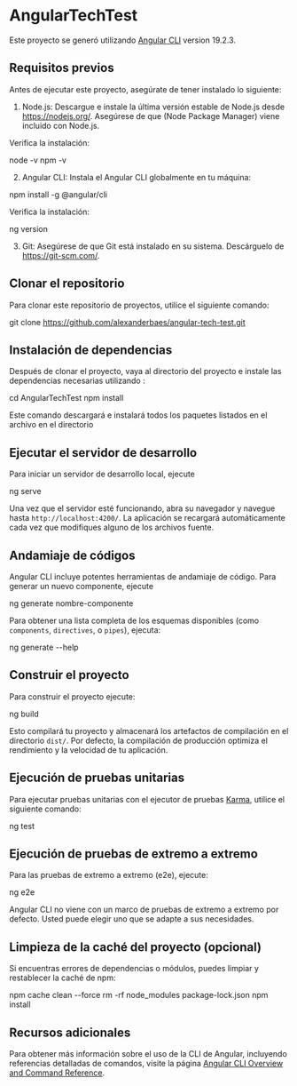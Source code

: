 # AngularTechTest

Este proyecto se generó utilizando [Angular CLI](https://github.com/angular/angular-cli) version 19.2.3.

## Requisitos previos

Antes de ejecutar este proyecto, asegúrate de tener instalado lo siguiente:

1. Node.js: Descargue e instale la última versión estable de Node.js desde https://nodejs.org/. Asegúrese de que (Node Package Manager) viene incluido con Node.js.

Verifica la instalación:

node -v
npm -v

2. Angular CLI: Instala el Angular CLI globalmente en tu máquina:

npm install -g @angular/cli

Verifica la instalación:

ng version

3. Git: Asegúrese de que Git está instalado en su sistema. Descárguelo de https://git-scm.com/.

## Clonar el repositorio

Para clonar este repositorio de proyectos, utilice el siguiente comando:

git clone https://github.com/alexanderbaes/angular-tech-test.git

## Instalación de dependencias

Después de clonar el proyecto, vaya al directorio del proyecto e instale las dependencias necesarias utilizando :

cd AngularTechTest
npm install

Este comando descargará e instalará todos los paquetes listados en el archivo en el directorio

## Ejecutar el servidor de desarrollo

Para iniciar un servidor de desarrollo local, ejecute

ng serve

Una vez que el servidor esté funcionando, abra su navegador y navegue hasta `http://localhost:4200/`. La aplicación se recargará automáticamente cada vez que modifiques alguno de los archivos fuente.

## Andamiaje de códigos

Angular CLI incluye potentes herramientas de andamiaje de código. Para generar un nuevo componente, ejecute

ng generate nombre-componente

Para obtener una lista completa de los esquemas disponibles (como `components`, `directives`, o `pipes`), ejecuta:

ng generate --help

## Construir el proyecto

Para construir el proyecto ejecute:

ng build

Esto compilará tu proyecto y almacenará los artefactos de compilación en el directorio `dist/`. Por defecto, la compilación de producción optimiza el rendimiento y la velocidad de tu aplicación.

## Ejecución de pruebas unitarias

Para ejecutar pruebas unitarias con el ejecutor de pruebas [Karma](https://karma-runner.github.io), utilice el siguiente comando:

ng test

## Ejecución de pruebas de extremo a extremo

Para las pruebas de extremo a extremo (e2e), ejecute:

ng e2e

Angular CLI no viene con un marco de pruebas de extremo a extremo por defecto. Usted puede elegir uno que se adapte a sus necesidades.

## Limpieza de la caché del proyecto (opcional)

Si encuentras errores de dependencias o módulos, puedes limpiar y restablecer la caché de npm:

npm cache clean --force
rm -rf node_modules package-lock.json
npm install

## Recursos adicionales

Para obtener más información sobre el uso de la CLI de Angular, incluyendo referencias detalladas de comandos, visite la página [Angular CLI Overview and Command Reference](https://angular.dev/tools/cli).
